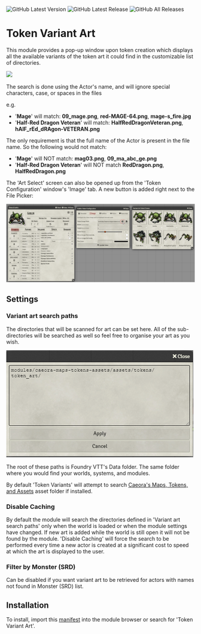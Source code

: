 
![GitHub Latest Version](https://img.shields.io/github/v/release/Aedif/TokenVariants?sort=semver)
![GitHub Latest Release](https://img.shields.io/github/downloads/Aedif/TokenVariants/latest/total)
![GitHub All Releases](https://img.shields.io/github/downloads/Aedif/TokenVariants/total)
# Token Variant Art

This module provides a pop-up window upon token creation which displays all the available variants of the token art it could find in the customizable list of directories.

![](./docs/art_select.gif)

The search is done using the Actor's name, and will ignore special characters, case, or spaces in the files

e.g.

- '**Mage**' will match: **09_mage.png**, **red-MAGE-64.png**, **mage-s_fire.jpg**
- '**Half-Red Dragon Veteran**' will match: **HalfRedDragonVeteran.png**, **hAlF_rEd_dRAgon-VETERAN.png**


The only requirement is that the full name of the Actor is present in the file name. So the following would not match:

- '**Mage**' will NOT match: **mag03.png**, **09_ma_abc_ge.png**
- '**Half-Red Dragon Veteran**' will NOT match **RedDragon.png**, **HalfRedDragon.png**


The 'Art Select' screen can also be opened up from the 'Token Configuration' window's 'Image' tab. A new button is added right next to the File Picker:

![](./docs/token_config_button.png)

## Settings
### Variant art search paths

The directories that will be scanned for art can be set here. All of the sub-directories will be searched as well so feel free to organise your art as you wish.

![](./docs/search_paths.png)

The root of these paths is Foundry VTT's Data folder. The same folder where you would find your worlds, systems, and modules.

By default 'Token Variants' will attempt to search [Caeora's Maps, Tokens, and Assets](https://foundryvtt.com/packages/caeora-maps-tokens-assets) asset folder if installed.

### Disable Caching

By default the module will search the directories defined in 'Variant art search paths' only when the world is loaded or when the module settings have changed. If new art is added while the world is still open it will not be found by the module. 'Disable Caching' will force the search to be performed every time a new actor is created at a significant cost to speed at which the art is displayed to the user.

### Filter by Monster (SRD)

Can be disabled if you want variant art to be retrieved for actors with names not found in Monster (SRD) list.

## Installation
To install, import this [manifest](https://raw.githubusercontent.com/Aedif/TokenVariants/master/module.json) into the module browser or search for 'Token Variant Art'.
